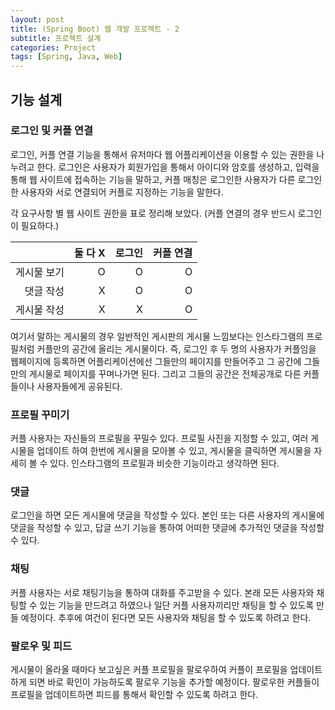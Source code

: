 ```yaml
---
layout: post
title: (Spring Boot) 웹 개발 프로젝트 - 2
subtitle: 프로젝트 설계
categories: Project
tags: [Spring, Java, Web]
---
```


## 기능 설계

### 로그인 및 커플 연결

로그인, 커플 연결 기능을 통해서 유저마다 웹 어플리케이션을 이용할 수 있는 권한을 나누려고 한다.
로그인은 사용자가 회원가입을 통해서 아이디와 암호를 생성하고, 입력을 통해 웹 사이트에 접속하는 기능을 말하고, 커플 매칭은 로그인한 사용자가 다른 로그인한 사용자와 서로 연결되어 커플로 지정하는 기능을 말한다.

각 요구사항 별 웹 사이트 권한을 표로 정리해 보았다. (커플 연결의 경우 반드시 로그인이 필요하다.)
 
| | 둘 다 X | 로그인 | 커플 연결 |
| ---: | ----: | ----: | ----: |
| 게시물 보기 | O | O | O |
| 댓글 작성 | X | O | O |
| 게시물 작성 | X | X | O |

여기서 말하는 게시물의 경우 일반적인 게시판의 게시물 느낌보다는 인스타그램의 프로필처럼 커플만의 공간에 올리는 게시물이다. 즉, 로그인 후 두 명의 사용자가 커플임을 웹페이지에 등록하면 어플리케이션에선 그들만의 페이지를 만들어주고 그 공간에 그들만의 게시물로 페이지를 꾸며나가면 된다. 그리고 그들의 공간은 전체공개로 다른 커플들이나 사용자들에게 공유된다.

### 프로필 꾸미기
커플 사용자는 자신들의 프로필을 꾸밀수 있다. 프로필 사진을 지정할 수 있고, 여러 게시물을 업데이트 하여 한번에 게시물을 모아볼 수 있고, 게시물을 클릭하면 게시물을 자세히 볼 수 있다. 인스타그램의 프로필과 비슷한 기능이라고 생각하면 된다. 

### 댓글
로그인을 하면 모든 게시물에 댓글을 작성할 수 있다. 본인 또는 다른 사용자의 게시물에 댓글을 작성할 수 있고, 답글 쓰기 기능을 통하여 어떠한 댓글에 추가적인 댓글을 작성할 수 있다. 

### 채팅
커플 사용자는 서로 채팅기능을 통하여 대화를 주고받을 수 있다. 본래 모든 사용자와 채팅할 수 있는 기능을 만드려고 하였으나 일단 커플 사용자끼리만 채팅을 할 수 있도록 만들 예정이다. 추후에 여건이 된다면 모든 사용자와 채팅을 할 수 있도록 하려고 한다.

### 팔로우 및 피드
게시물이 올라올 때마다 보고싶은 커플 프로필을 팔로우하여 커플이 프로필을 업데이트하게 되면 바로 확인이 가능하도록 팔로우 기능을 추가할 예정이다. 팔로우한 커플들이 프로필을 업데이트하면 피드를 통해서 확인할 수 있도록 하려고 한다.


